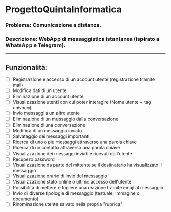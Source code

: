 # ProgettoQuintaInformatica

### Problema: Comunicazione a distanza.
### Descrizione: WebApp di messaggistica istantanea (ispirato a WhatsApp e Telegram).
---
## Funzionalità:
- [ ] Registrazione e accesso di un account utente (registrazione tramite mail)
- [ ] Modifica dati di un utente
- [ ] Eliminazione di un account utente
- [ ] Visualizzazione utenti con cui poter interagire (Nome utente + tag univoco)
- [ ] Invio messaggi a un altro utente
- [ ] Eliminazione di un messaggio dalla conversazione
- [ ] Eliminazione di una conversazione
- [ ] Modifica di un messaggio inviato
- [ ] Salvataggio dei messaggi importanti
- [ ] Ricerca di uno o più messaggi attraverso una parola chiave
- [ ] Ricerca di un contatto attraverso una parola chiave
- [ ] Visualizzazione dei messaggi inviati e ricevuti dall'utente
- [ ] Recupero password
- [ ] Visualizzazione da parte del mittente se il destinatario ha visualizzato il messaggio
- [ ] Visualizzazione orario di invio del messaggio
- [ ] Visualizzazione stato online o ultimo accesso dell'utente
- [ ] Possibilità di mettere e togliere una reazione tramite emoji al messaggio
- [ ] Invio di diverse tipologie di messaggio (testuale, immagine o documento)
- [ ] Rinominazione utente salvato nella propria "rubrica"
